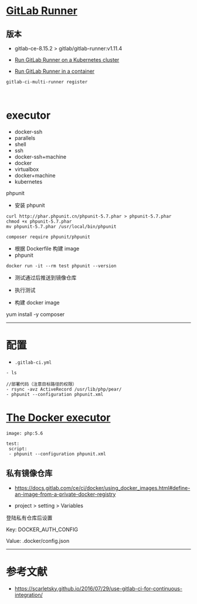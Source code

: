 # [GitLab Runner](https://docs.gitlab.com/runner/)

## 版本
- gitlab-ce-8.15.2 > gitlab/gitlab-runner:v1.11.4 


- [Run GitLab Runner on a Kubernetes cluster](https://docs.gitlab.com/runner/install/kubernetes.html)
- [Run GitLab Runner in a container](https://docs.gitlab.com/runner/install/docker.html)

```
gitlab-ci-multi-runner register



```

# executor
- docker-ssh
- parallels
- shell
- ssh
- docker-ssh+machine
- docker
- virtualbox
- docker+machine
- kubernetes



phpunit

- 安装 phpunit

```
curl http://phar.phpunit.cn/phpunit-5.7.phar > phpunit-5.7.phar
chmod +x phpunit-5.7.phar
mv phpunit-5.7.phar /usr/local/bin/phpunit
```

```
composer require phpunit/phpunit
```


- 根据 Dockerfile 构建 image
- phpunit

```
docker run -it --rm test phpunit --version
```

- 测试通过后推送到镜像仓库



- 执行测试
- 构建 docker image

yum install -y composer


---

# 配置
- `.gitlab-ci.yml`

```
- ls

//部署代码（注意目标路径的权限）
- rsync -avz ActiveRecord /usr/lib/php/pear/
- phpunit --configuration phpunit.xml
```

# [The Docker executor](https://docs.gitlab.com/runner/executors/docker.html) 


```
image: php:5.6

test:
 script:
 - phpunit --configuration phpunit.xml 
```

## 私有镜像仓库

- https://docs.gitlab.com/ce/ci/docker/using_docker_images.html#define-an-image-from-a-private-docker-registry

- project > setting > Variables

登陆私有仓库后设置 

Key: DOCKER_AUTH_CONFIG 

Value: .docker/config.json


---

# 参考文献

- https://scarletsky.github.io/2016/07/29/use-gitlab-ci-for-continuous-integration/
